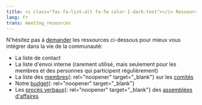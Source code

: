 ```yaml
---
title: <i class="fas fa-list-alt fa-fw color-1-dark-text"></i> Ressources et informations sur la communauté
lang: fr
trans: meeting_resources
---
```

N'hésitez pas à [demander](/contact-fr) les ressources ci-dessous pour mieux vous intégrer dans la vie de la communauté:
* La liste de contact
* La liste d'envoi interne (rarement utilisé, mais seulement pour les membres et des personnes qui participent régulièrement)
* La liste des [membres](/roles){: rel="noopener" target="_blank"} sur les [comités](/nouveau/comités)
* Notre [budget](/budget){: rel="noopener" target="_blank"}
* Les [procès verbaux](/minutes){: rel="noopener" target="_blank"} des [assemblées d'affaires](/nouveau/affaires)
